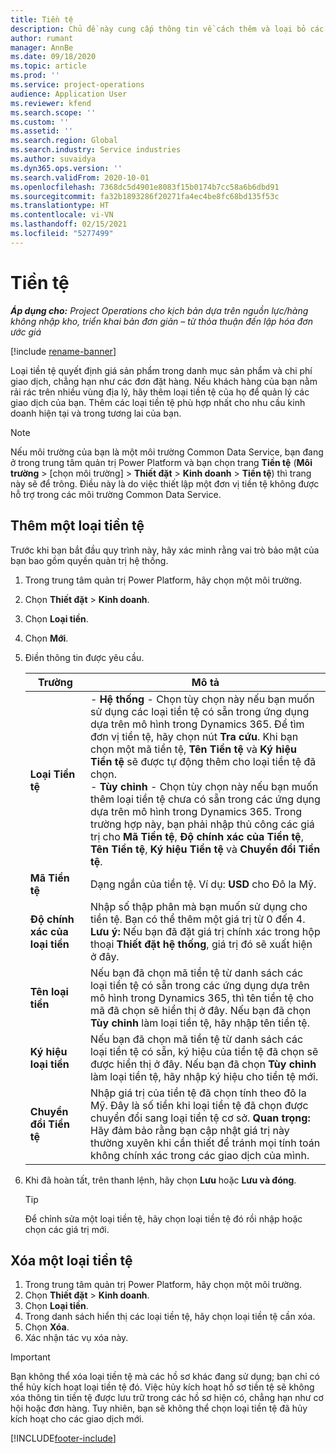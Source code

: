 ```yaml
---
title: Tiền tệ
description: Chủ đề này cung cấp thông tin về cách thêm và loại bỏ các loại tiền tệ trong Project Operations.
author: rumant
manager: AnnBe
ms.date: 09/18/2020
ms.topic: article
ms.prod: ''
ms.service: project-operations
audience: Application User
ms.reviewer: kfend
ms.search.scope: ''
ms.custom: ''
ms.assetid: ''
ms.search.region: Global
ms.search.industry: Service industries
ms.author: suvaidya
ms.dyn365.ops.version: ''
ms.search.validFrom: 2020-10-01
ms.openlocfilehash: 7368dc5d4901e8083f15b0174b7cc58a6b6dbd91
ms.sourcegitcommit: fa32b1893286f20271fa4ec4be8fc68bd135f53c
ms.translationtype: HT
ms.contentlocale: vi-VN
ms.lasthandoff: 02/15/2021
ms.locfileid: "5277499"
---
```

# <a name="currency"></a>Tiền tệ

_**Áp dụng cho:** Project Operations cho kịch bản dựa trên nguồn lực/hàng không nhập kho, triển khai bản đơn giản – từ thỏa thuận đến lập hóa đơn ước giá_

[!include [rename-banner](~/includes/cc-data-platform-banner.md)]

Loại tiền tệ quyết định giá sản phẩm trong danh mục sản phẩm và chi phí giao dịch, chẳng hạn như các đơn đặt hàng. Nếu khách hàng của bạn nằm rải rác trên nhiều vùng địa lý, hãy thêm loại tiền tệ của họ để quản lý các giao dịch của bạn. Thêm các loại tiền tệ phù hợp nhất cho nhu cầu kinh doanh hiện tại và trong tương lai của bạn.  

> [!NOTE]
> Nếu môi trường của bạn là một môi trường Common Data Service, bạn đang ở trong trung tâm quản trị Power Platform và bạn chọn trang **Tiền tệ** (**Môi trường** > [chọn môi trường] > **Thiết đặt** > **Kinh doanh** > **Tiền tệ**) thì trang này sẽ để trông. Điều này là do việc thiết lập một đơn vị tiền tệ không được hỗ trợ trong các môi trường Common Data Service.

## <a name="add-a-currency"></a>Thêm một loại tiền tệ  
Trước khi bạn bắt đầu quy trình này, hãy xác minh rằng vai trò bảo mật của bạn bao gồm quyền quản trị hệ thống. 

1. Trong trung tâm quản trị Power Platform, hãy chọn một môi trường. 
2. Chọn **Thiết đặt** > **Kinh doanh**.
3. Chọn **Loại tiền**.  
4. Chọn **Mới**.  
5. Điền thông tin được yêu cầu.  


   |          Trường          |                                                                                                                                                                                                                                                                                                                                                                            Mô tả                                                                                                                                                                                                                                                                                                                                                                            |
   |-------------------------|-------------------------------------------------------------------------------------------------------------------------------------------------------------------------------------------------------------------------------------------------------------------------------------------------------------------------------------------------------------------------------------------------------------------------------------------------------------------------------------------------------------------------------------------------------------------------------------------------------------------------------------------------------------------------------------------------------------------------------------------------------------------|
   |    **Loại Tiền tệ**    | - **Hệ thống** - Chọn tùy chọn này nếu bạn muốn sử dụng các loại tiền tệ có sẵn trong ứng dụng dựa trên mô hình trong Dynamics 365. Để tìm đơn vị tiền tệ, hãy chọn nút **Tra cứu**. Khi bạn chọn một mã tiền tệ, **Tên Tiền tệ** và **Ký hiệu Tiền tệ** sẽ được tự động thêm cho loại tiền tệ đã chọn.<br />- **Tùy chỉnh** - Chọn tùy chọn này nếu bạn muốn thêm loại tiền tệ chưa có sẵn trong các ứng dụng dựa trên mô hình trong Dynamics 365. Trong trường hợp này, bạn phải nhập thủ công các giá trị cho **Mã Tiền tệ**, **Độ chính xác của Tiền tệ**, **Tên Tiền tệ**, **Ký hiệu Tiền tệ** và **Chuyển đổi Tiền tệ**. |
   |    **Mã Tiền tệ**    |                                                                                                                                                                                                                                                                                                                                            Dạng ngắn của tiền tệ. Ví dụ: **USD** cho Đô la Mỹ.                                                                                                                                                                                                                                                                                                                                            |
   | **Độ chính xác của loại tiền**  |                                                                                                                                                                                  Nhập số thập phân mà bạn muốn sử dụng cho tiền tệ.  Bạn có thể thêm một giá trị từ 0 đến 4. **Lưu ý:**  Nếu bạn đã đặt giá trị chính xác trong hộp thoại **Thiết đặt hệ thống**, giá trị đó sẽ xuất hiện ở đây.                                                                                                                                                                                  |
   |    **Tên loại tiền**    |                                                                                                                                                                                                                                         Nếu bạn đã chọn mã tiền tệ từ danh sách các loại tiền tệ có sẵn trong các ứng dụng dựa trên mô hình trong Dynamics 365, thì tên tiền tệ cho mã đã chọn sẽ hiển thị ở đây. Nếu bạn đã chọn **Tùy chỉnh** làm loại tiền tệ, hãy nhập tên tiền tệ.                                                                                                                                                                                                                                          |
   |   **Ký hiệu loại tiền**   |                                                                                                                                                                                                                                                                      Nếu bạn đã chọn mã tiền tệ từ danh sách các loại tiền tệ có sẵn, ký hiệu của tiền tệ đã chọn sẽ được hiển thị ở đây. Nếu bạn đã chọn **Tùy chỉnh** làm loại tiền tệ, hãy nhập ký hiệu cho tiền tệ mới.                                                                                                                                                                                                                                                                       |
   | **Chuyển đổi Tiền tệ** |                                                                                                                                                                                                                                     Nhập giá trị của tiền tệ đã chọn tính theo đô la Mỹ. Đây là số tiền khi loại tiền tệ đã chọn được chuyển đổi sang loại tiền tệ cơ sở. **Quan trọng:**  Hãy đảm bảo rằng bạn cập nhật giá trị này thường xuyên khi cần thiết để tránh mọi tính toán không chính xác trong các giao dịch của mình.                                                                                                                                                                                                                                      |


6. Khi đã hoàn tất, trên thanh lệnh, hãy chọn **Lưu** hoặc **Lưu và đóng**.  

   > [!TIP]
   >  Để chỉnh sửa một loại tiền tệ, hãy chọn loại tiền tệ đó rồi nhập hoặc chọn các giá trị mới.  

## <a name="delete-a-currency"></a>Xóa một loại tiền tệ  

1. Trong trung tâm quản trị Power Platform, hãy chọn một môi trường. 
2. Chọn **Thiết đặt** > **Kinh doanh**.
3. Chọn **Loại tiền**.  
4. Trong danh sách hiển thị các loại tiền tệ, hãy chọn loại tiền tệ cần xóa.  
5. Chọn **Xóa**.  
6. Xác nhận tác vụ xóa này.  

> [!IMPORTANT]
>  Bạn không thể xóa loại tiền tệ mà các hồ sơ khác đang sử dụng; bạn chỉ có thể hủy kích hoạt loại tiền tệ đó. Việc hủy kích hoạt hồ sơ tiền tệ sẽ không xóa thông tin tiền tệ được lưu trữ trong các hồ sơ hiện có, chẳng hạn như cơ hội hoặc đơn hàng. Tuy nhiên, bạn sẽ không thể chọn loại tiền tệ đã hủy kích hoạt cho các giao dịch mới.  


[!INCLUDE[footer-include](../includes/footer-banner.md)]
